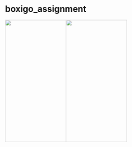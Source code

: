 # boxigo_assignment

<img src="https://github.com/user-attachments/assets/993f3063-84e4-4c68-973b-f2145e7942f5" width="200" height="400" /><img src="https://github.com/user-attachments/assets/993f3063-84e4-4c68-973b-f2145e7942f5" width="200" height="400" />


